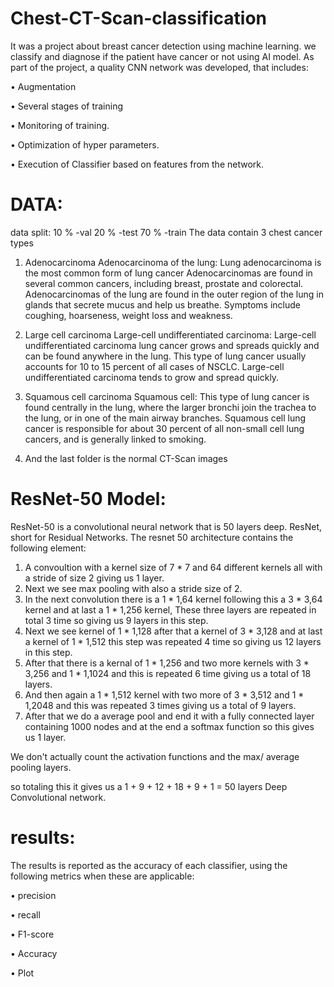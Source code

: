 # Chest-CT-Scan-classification
It was a project about breast cancer detection using machine learning.
we classify and diagnose if the patient have cancer or not using AI model.
As part of the project, a quality CNN network was developed, that includes:

• Augmentation

• Several stages of training

• Monitoring of training.

• Optimization of hyper parameters.

• Execution of Classifier based on features from the network.
# DATA:
data split:
10 % -val
20 % -test
70 % -train 
The data contain 3 chest cancer types 
1. Adenocarcinoma
Adenocarcinoma of the lung: Lung adenocarcinoma is the most common form of lung cancer
Adenocarcinomas are found in several common cancers, including breast, prostate and colorectal.
Adenocarcinomas of the lung are found in the outer region of the lung
in glands that secrete mucus and help us breathe.
Symptoms include coughing, hoarseness, weight loss and weakness.

2. Large cell carcinoma
Large-cell undifferentiated carcinoma: Large-cell undifferentiated carcinoma lung cancer grows and spreads quickly and can
be found anywhere in the lung. This type of lung cancer usually accounts for 10
to 15 percent of all cases of NSCLC.
Large-cell undifferentiated carcinoma tends to grow and spread quickly.

3. Squamous cell carcinoma
Squamous cell: This type of lung cancer is found centrally in the lung,
where the larger bronchi join the trachea to the lung,
or in one of the main airway branches.
Squamous cell lung cancer is responsible for about 30 percent of all non-small
cell lung cancers, and is generally linked to smoking.

4. And the last folder is the normal CT-Scan images



# ResNet-50 Model:

ResNet-50 is a convolutional neural network that is 50 layers deep. ResNet, short for Residual Networks.
The resnet 50 architecture contains the following element:

1. A convoultion with a kernel size of 7 * 7 and 64 different kernels all with a stride of size 2 giving us 1 layer.
2. Next we see max pooling with also a stride size of 2.
3. In the next convolution there is a 1 * 1,64 kernel following this a 3 * 3,64 kernel and at last a 1 * 1,256 kernel, These three layers are repeated in total 3 time so giving us 9 layers in this step.
4. Next we see kernel of 1 * 1,128 after that a kernel of 3 * 3,128 and at last a kernel of 1 * 1,512 this step was repeated 4 time so giving us 12 layers in this step.
5. After that there is a kernal of 1 * 1,256 and two more kernels with 3 * 3,256 and 1 * 1,1024 and this is repeated 6 time giving us a total of 18 layers.
6. And then again a 1 * 1,512 kernel with two more of 3 * 3,512 and 1 * 1,2048 and this was repeated 3 times giving us a total of 9 layers.
7. After that we do a average pool and end it with a fully connected layer containing 1000 nodes and at the end a softmax function so this gives us 1 layer.

We don't actually count the activation functions and the max/ average pooling layers.

so totaling this it gives us a 1 + 9 + 12 + 18 + 9 + 1 = 50 layers Deep Convolutional network.
# results:
The results is reported as the accuracy of each classifier, using the following metrics when these are applicable:

• precision

• recall

• F1-score

• Accuracy

• Plot

